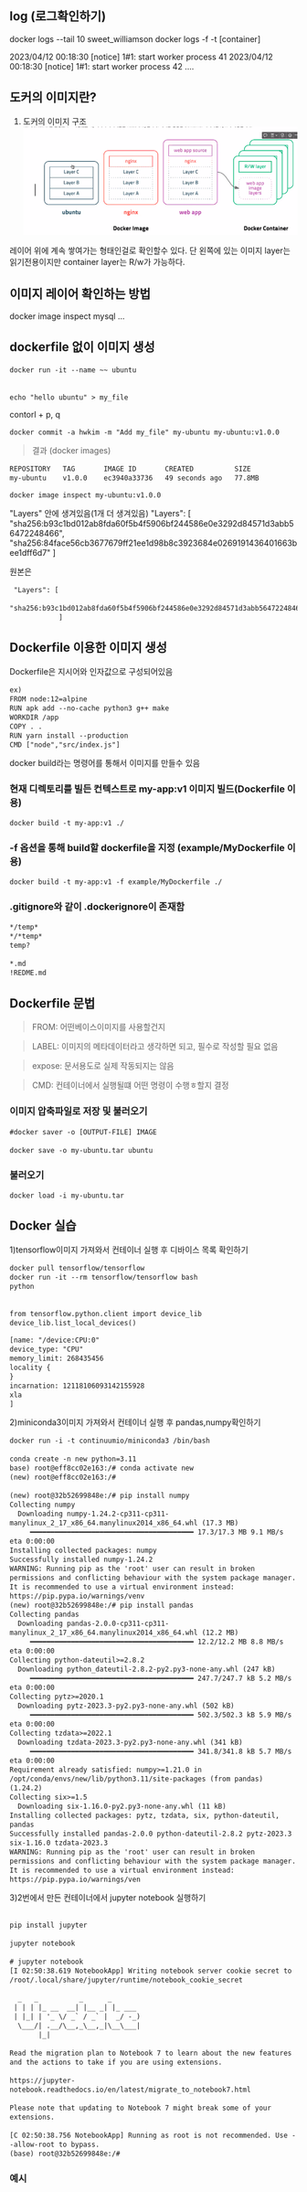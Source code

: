 ## log (로그확인하기)

 docker logs --tail 10 sweet_williamson
 docker logs -f -t [container]

>
2023/04/12 00:18:30 [notice] 1#1: start worker process 41
2023/04/12 00:18:30 [notice] 1#1: start worker process 42
....

## 도커의 이미지란?
1) 도커의 이미지 구조
![이미지](image.png)

레이어 위에 계속 쌓여가는 형태인걸로 확인할수 있다.
단 왼쪽에 있는 이미지 layer는 읽기전용이지만 container layer는 R/w가 가능하다.

## 이미지 레이어 확인하는 방법
docker image inspect mysql ...

## dockerfile 없이 이미지 생성

```
docker run -it --name ~~ ubuntu


echo "hello ubuntu" > my_file
```
contorl + p, q
```
docker commit -a hwkim -m "Add my_file" my-ubuntu my-ubuntu:v1.0.0
```
>결과 (docker images)
```
REPOSITORY   TAG       IMAGE ID       CREATED          SIZE
my-ubuntu    v1.0.0    ec3940a33736   49 seconds ago   77.8MB
```
```
docker image inspect my-ubuntu:v1.0.0
```
"Layers" 안에 생겨있음(1개 더 생겨있음)
"Layers": [
                "sha256:b93c1bd012ab8fda60f5b4f5906bf244586e0e3292d84571d3abb56472248466",
                "sha256:84face56cb3677679ff21ee1d98b8c3923684e0269191436401663bee1dff6d7"
]

원본은
```
 "Layers": [
                "sha256:b93c1bd012ab8fda60f5b4f5906bf244586e0e3292d84571d3abb56472248466"
            ]
```

## Dockerfile 이용한 이미지 생성
Dockerfile은 지시어와 인자값으로 구성되어있음
```
ex)
FROM node:12=alpine
RUN apk add --no-cache python3 g++ make
WORKDIR /app
COPY . .
RUN yarn install --production
CMD ["node","src/index.js"]
```

docker build라는 명령어를 통해서 이미지를 만들수 있음


### 현재 디렉토리를 빌든 컨텍스트로 my-app:v1 이미지 빌드(Dockerfile 이용)
```
docker build -t my-app:v1 ./
```
### -f 옵션을 통해 build할 dockerfile을 지정 (example/MyDockerfile 이용)
```
docker build -t my-app:v1 -f example/MyDockerfile ./
```
### .gitignore와 같이 .dockerignore이 존재함

```
*/temp*
*/*temp*
temp?

*.md
!REDME.md
```

## Dockerfile 문법
>FROM: 어떤베이스이미지를 사용할건지

>LABEL: 이미지의 메타데이터라고 생각하면 되고, 필수로 작성할 필요 없음

>expose: 문서용도로 실제 작동되지는 않음

>CMD: 컨테이너에서 실행될떄 어떤 명령이 수행ㅎ할지 결정

### 이미지 압축파일로 저장 및 불러오기

```
#docker saver -o [OUTPUT-FILE] IMAGE

docker save -o my-ubuntu.tar ubuntu
```

### 불러오기

```
docker load -i my-ubuntu.tar
```

## Docker 실습

1)tensorflow이미지 가져와서 컨테이너 실행 후 디바이스 목록 확인하기
```
docker pull tensorflow/tensorflow
docker run -it --rm tensorflow/tensorflow bash
python


from tensorflow.python.client import device_lib
device_lib.list_local_devices()
```
```
[name: "/device:CPU:0"
device_type: "CPU"
memory_limit: 268435456
locality {
}
incarnation: 12118106093142155928
xla
]
```


2)miniconda3이미지 가져와서 컨테이너 실행 후 pandas,numpy확인하기
```
docker run -i -t continuumio/miniconda3 /bin/bash

conda create -n new python=3.11
base) root@eff8cc02e163:/# conda activate new
(new) root@eff8cc02e163:/#      

(new) root@32b52699848e:/# pip install numpy
Collecting numpy                                                                                                                                                                                                                                                      
  Downloading numpy-1.24.2-cp311-cp311-manylinux_2_17_x86_64.manylinux2014_x86_64.whl (17.3 MB)                                                                                                                                                                       
     ━━━━━━━━━━━━━━━━━━━━━━━━━━━━━━━━━━━━━━━━ 17.3/17.3 MB 9.1 MB/s eta 0:00:00
Installing collected packages: numpy                                                                                                                                                                                                                                  
Successfully installed numpy-1.24.2                                                                                                                                                                                                                                   
WARNING: Running pip as the 'root' user can result in broken permissions and conflicting behaviour with the system package manager. It is recommended to use a virtual environment instead: https://pip.pypa.io/warnings/venv                                         
(new) root@32b52699848e:/# pip install pandas
Collecting pandas                                                                                                                                                                                                                                                     
  Downloading pandas-2.0.0-cp311-cp311-manylinux_2_17_x86_64.manylinux2014_x86_64.whl (12.2 MB)
     ━━━━━━━━━━━━━━━━━━━━━━━━━━━━━━━━━━━━━━━━ 12.2/12.2 MB 8.8 MB/s eta 0:00:00
Collecting python-dateutil>=2.8.2
  Downloading python_dateutil-2.8.2-py2.py3-none-any.whl (247 kB)
     ━━━━━━━━━━━━━━━━━━━━━━━━━━━━━━━━━━━━━━━━ 247.7/247.7 kB 5.2 MB/s eta 0:00:00
Collecting pytz>=2020.1
  Downloading pytz-2023.3-py2.py3-none-any.whl (502 kB)
     ━━━━━━━━━━━━━━━━━━━━━━━━━━━━━━━━━━━━━━━━ 502.3/502.3 kB 5.9 MB/s eta 0:00:00
Collecting tzdata>=2022.1
  Downloading tzdata-2023.3-py2.py3-none-any.whl (341 kB)
     ━━━━━━━━━━━━━━━━━━━━━━━━━━━━━━━━━━━━━━━━ 341.8/341.8 kB 5.7 MB/s eta 0:00:00
Requirement already satisfied: numpy>=1.21.0 in /opt/conda/envs/new/lib/python3.11/site-packages (from pandas) (1.24.2)
Collecting six>=1.5
  Downloading six-1.16.0-py2.py3-none-any.whl (11 kB)
Installing collected packages: pytz, tzdata, six, python-dateutil, pandas
Successfully installed pandas-2.0.0 python-dateutil-2.8.2 pytz-2023.3 six-1.16.0 tzdata-2023.3
WARNING: Running pip as the 'root' user can result in broken permissions and conflicting behaviour with the system package manager. It is recommended to use a virtual environment instead: https://pip.pypa.io/warnings/ven
```

3)2번에서 만든 컨테이너에서 jupyter notebook 실행하기

```

pip install jupyter

jupyter notebook

# jupyter notebook
[I 02:50:38.619 NotebookApp] Writing notebook server cookie secret to /root/.local/share/jupyter/runtime/notebook_cookie_secret

  _   _          _      _
 | | | |_ __  __| |__ _| |_ ___
 | |_| | '_ \/ _` / _` |  _/ -_)
  \___/| .__/\__,_\__,_|\__\___|
       |_|
                       
Read the migration plan to Notebook 7 to learn about the new features and the actions to take if you are using extensions.

https://jupyter-notebook.readthedocs.io/en/latest/migrate_to_notebook7.html

Please note that updating to Notebook 7 might break some of your extensions.

[C 02:50:38.756 NotebookApp] Running as root is not recommended. Use --allow-root to bypass.
(base) root@32b52699848e:/# 
````

### 예시